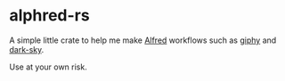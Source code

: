 # alphred-rs

A simple little crate to help me make [Alfred][alfred] workflows such as [giphy][giphy] and [dark-sky][dark-sky].

[alfred]: https://www.alfredapp.com/
[giphy]: https://github.com/kejadlen/giphy.alfredworkflow
[dark-sky]: https://github.com/kejadlen/dark-sky.alfredworkflow

Use at your own risk.
